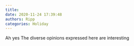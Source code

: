 ```yaml
---
title: 
date: 2020-11-24 17:39:48
authors: Ripp
categories: Holiday
---
```


 Ah yes 
The diverse opinions expressed here are interesting